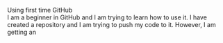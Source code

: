Using first time GitHub
<br>
I am a beginner in GitHub and I am trying to learn how to use it. I have created
a repository and I am trying to push my code to it. However, I am getting an